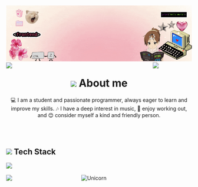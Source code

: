 
<!--img principal-->
<div align="center">
  <img src="https://github.com/marrScielo/marrScielo/blob/main/gif.gif" />
</div>
<!--information about me-->
<img align="left" src="https://user-images.githubusercontent.com/65187002/144930161-2f783401-8d27-4fdf-a2f7-cc0ba32f1f1f.gif" width="21%" style="display:inline;"><img align="right" src="https://user-images.githubusercontent.com/65187002/144930161-2f783401-8d27-4fdf-a2f7-cc0ba32f1f1f.gif" width="21%" style="display:inline;">
<h1 align="center"> <img src="https://media.giphy.com/media/ObNTw8Uzwy6KQ/giphy.gif" width="30px"> About me</h1>
<p align="center">💻 I am a student and passionate programmer, always eager to learn and improve my skills. 🎶 I have a deep interest in music, 💪 enjoy working out, and 😊 consider myself a kind and friendly person.</p>

<br/><br/>
 <p align="center"> 
   
<h2><img src="https://media2.giphy.com/media/QssGEmpkyEOhBCb7e1/giphy.gif?cid=ecf05e47a0n3gi1bfqntqmob8g9aid1oyj2wr3ds3mg700bl&rid=giphy.gif" width ="25">  Tech Stack </h2>
   <p align="left">
  <a href="https://skillicons.dev">
    <img src="https://skillicons.dev/icons?i=html,css,js,java,nextjs,react,angular,tailwind,bootstrap,figma&perline=12" />
  </a>
     </p>
      <p align="left">
  <a href="https://skillicons.dev">
    <img src="https://skillicons.dev/icons?i=arduino,blender,cs,eclipse,spring,vite,git&perline=12" />
  </a>
    <img align="right" width=300px alt="Unicorn" src="https://c.tenor.com/GN73MKBawZYAAAAi/busy-cute.gif" />
</p>



